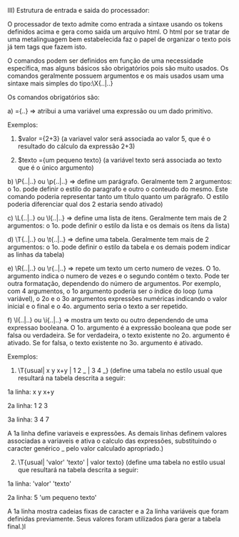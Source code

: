 III) Estrutura de entrada e saida do processador:

O processador de texto admite como entrada a sintaxe usando os tokens definidos acima e gera como saida um arquivo html. O html por se tratar de uma metalinguagem bem estabelecida faz o papel de organizar o texto pois já tem tags que fazem isto. 

O comandos podem ser definidos em função de uma necessidade específica, mas alguns básicos são obrigatórios pois são muito usados. Os comandos geralmente possuem argumentos e os mais usados usam uma sintaxe mais simples do tipo:\X{..|..}

Os comandos obrigatórios são:

a) \={..} => atribui a uma variável uma expressão ou um dado primitivo.

Exemplos: 

1) $valor \={2+3} (a variavel valor será associada ao valor 5, que é o resultado do cálculo da expressão 2+3)

2) $texto \={um pequeno texto} (a variável texto será associada ao texto que é o único argumento)

b) \P{..|..} ou \p{..|..} => define um parágrafo. Geralmente tem 2 argumentos: o 1o. pode definir o estilo do paragrafo e outro o conteudo do mesmo. Este comando poderia representar tanto um título quanto um parágrafo. O estilo poderia diferenciar qual dos 2 estaria sendo ativado)

c) \L{..|..} ou \l{..|..} => define uma lista de itens. Geralmente tem mais de 2 argumentos: o 1o. pode definir o estilo da lista e os demais os ítens da lista)

d) \T{..|..} ou \t{..|..} => define uma tabela. Geralmente tem mais de 2 argumentos: o 1o. pode definir o estilo da tabela e os demais podem indicar as linhas da tabela)

e) \R{..|..} ou \r{..|..} => repete um texto um certo numero de vezes. O 1o. argumento indica o numero de vezes e o segundo contém o texto. Pode ter outra formatação, dependendo do número de argumentos. Por exemplo, com 4 argumentos, o 1o argumento poderia ser o índice do loop (uma variável), o 2o e o 3o argumentos expressões numéricas indicando o valor inicial e o final e o 4o. argumento seria o texto a ser repetido.

f) \I{..|..} ou \i{..|..} => mostra um texto ou outro dependendo de uma expressao booleana. O 1o. argumento é a expressão booleana que pode ser falsa ou verdadeira. Se for verdadeira, o texto existente no 2o. argumento é ativado. Se for falsa, o texto existente no 3o. argumento é ativado.

Exemplos:

1) \T{usual| x y x+y | 1 2 _ | 3 4 _} (define uma tabela no estilo usual que resultará na tabela descrita a seguir:

1a linha: x y x+y

2a linha: 1 2 3

3a linha: 3 4 7

A 1a linha define variaveis e expressões. As demais linhas definem valores associadas a variaveis e ativa o calculo das expressões, substituindo o caracter genérico _ pelo valor calculado apropriado.)

2) \T{usual| 'valor' 'texto' | valor texto} (define uma tabela no estilo usual que resultará na tabela descrita a seguir:

1a linha: 'valor' 'texto'

2a linha: 5 'um pequeno texto'

A 1a linha mostra cadeias fixas de caracter e a 2a linha variáveis que foram definidas previamente. Seus valores foram utilizados ṕara gerar a tabela final.)l